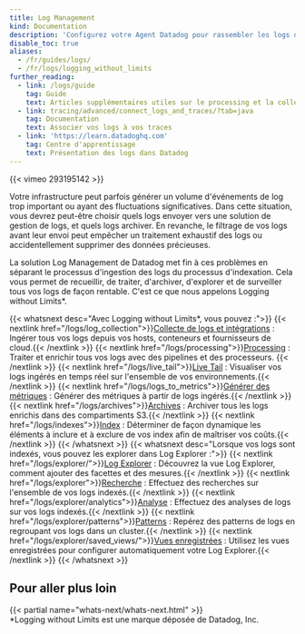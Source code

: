 ```yaml
---
title: Log Management
kind: Documentation
description: 'Configurez votre Agent Datadog pour rassembler les logs de votre host, de vos conteneurs et de vos services.'
disable_toc: true
aliases:
  - /fr/guides/logs/
  - /fr/logs/logging_without_limits
further_reading:
  - link: /logs/guide
    tag: Guide
    text: Articles supplémentaires utiles sur le processing et la collecte de logs.
  - link: tracing/advanced/connect_logs_and_traces/?tab=java
    tag: Documentation
    text: Associer vos logs à vos traces
  - link: 'https://learn.datadoghq.com'
    tag: Centre d'apprentissage
    text: Présentation des logs dans Datadog
---
```

{{< vimeo 293195142 >}}

Votre infrastructure peut parfois générer un volume d'événements de log trop important ou ayant des fluctuations significatives. Dans cette situation, vous devrez peut-être choisir quels logs envoyer vers une solution de gestion de logs, et quels logs archiver. En revanche, le filtrage de vos logs avant leur envoi peut empêcher un traitement exhaustif des logs ou accidentellement supprimer des données précieuses.

La solution Log Management de Datadog met fin à ces problèmes en séparant le processus d'ingestion des logs du processus d'indexation. Cela vous permet de recueillir, de traiter, d'archiver, d'explorer et de surveiller tous vos logs de façon rentable. C'est ce que nous appelons Logging without Limits*.

{{< whatsnext desc="Avec Logging without Limits*, vous pouvez :">}}
  {{< nextlink href="/logs/log_collection">}}<u>Collecte de logs et intégrations</u> : Ingérer tous vos logs depuis vos hosts, conteneurs et fournisseurs de cloud.{{< /nextlink >}}
  {{< nextlink href="/logs/processing">}}<u>Processing</u> : Traiter et enrichir tous vos logs avec des pipelines et des processeurs. {{< /nextlink >}}
  {{< nextlink href="/logs/live_tail">}}<u>Live Tail</u> : Visualiser vos logs ingérés en temps réel sur l'ensemble de vos environnements.{{< /nextlink >}}
  {{< nextlink href="/logs/logs_to_metrics">}}<u>Générer des métriques</u> : Générer des métriques à partir de logs ingérés.{{< /nextlink >}}
  {{< nextlink href="/logs/archives">}}<u>Archives</u> : Archiver tous les logs enrichis dans des compartiments S3.{{< /nextlink >}}
  {{< nextlink href="/logs/indexes">}}<u>Index</u> : Déterminer de façon dynamique les éléments à inclure et à exclure de vos index afin de maîtriser vos coûts.{{< /nextlink >}}
{{< /whatsnext >}}
{{< whatsnext desc="Lorsque vos logs sont indexés, vous pouvez les explorer dans Log Explorer :">}}
  {{< nextlink href="/logs/explorer/">}}<u>Log Explorer</u> : Découvrez la vue Log Explorer, comment ajouter des facettes et des mesures.{{< /nextlink >}}
  {{< nextlink href="/logs/explorer">}}<u>Recherche</u> : Effectuez des recherches sur l'ensemble de vos logs indexés.{{< /nextlink >}}
  {{< nextlink href="/logs/explorer/analytics">}}<u>Analyse</u> : Effectuez des analyses de logs sur vos logs indexés.{{< /nextlink >}}
  {{< nextlink href="/logs/explorer/patterns">}}<u>Patterns</u> : Repérez des patterns de logs en regroupant vos logs dans un cluster.{{< /nextlink >}}
  {{< nextlink href="/logs/explorer/saved_views/">}}<u>Vues enregistrées</u> : Utilisez les vues enregistrées pour configurer automatiquement votre Log Explorer.{{< /nextlink >}}
{{< /whatsnext >}}

## Pour aller plus loin

{{< partial name="whats-next/whats-next.html" >}}
<br>
*Logging without Limits est une marque déposée de Datadog, Inc.